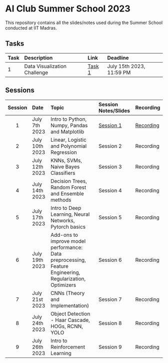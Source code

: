 # AI Club Summer School 2023

This repository contains all the slides/notes used during the Summer School conducted at IIT Madras.

## Tasks

| Task | Description | Link | Deadline |
| :--- | :---------- | :--- | :------- |
| 1    | Data Visualization Challenge | [Task 1](/Task_1/) | July 15th 2023, 11:59 PM |

## Sessions

| Session | Date           | Topic                                               | Session Notes/Slides | Recording     |
| :-----: | :------------  | :-------------------------------------------------- | :------------------- | :------------- |
| 1       | July 7th 2023  | Intro to Python, Numpy, Pandas and Matplotlib           | [Session 1](/Session_1/) | [Recording](https://www.youtube.com/watch?v=A2U0c21IsfA) |
| 2       | July 10th 2023  | Linear, Logistic and Polynomial Regression | Session 2 | Recording |
| 3       | July 12th 2023 | KNNs, SVMs, Naive Bayes Classifiers      | Session 3 | Recording |
| 4       | July 14th 2023 | Decision Trees, Random Forest and Ensemble methods      | Session 4 | Recording |
| 5       | July 17th 2023 | Intro to Deep Learning, Neural Networks, Pytorch basics            | Session 5 | Recording |
| 6       | July 19th 2023 | Add-ons to improve model performance: Data preprocessing, Feature Engineering, Regularization, Optimizers| Session 6 | Recording |
| 7       | July 21st 2023 | CNNs (Theory and Implementation) | Session 7 | Recording |
| 8       | July 24th 2023 | Object Detection - Haar Cascade, HOGs, RCNN, YOLO | Session 8 | Recording |
| 9       | July 26th 2023 | Intro to Reinforcement Learning | Session 9 | Recording |


